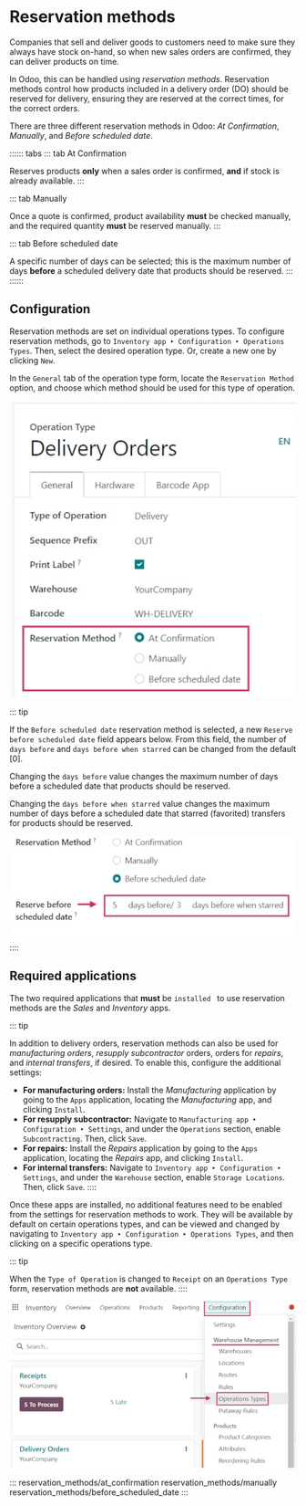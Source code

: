 # Reservation methods

Companies that sell and deliver goods to customers need to make sure
they always have stock on-hand, so when new sales orders are confirmed,
they can deliver products on time.

In Odoo, this can be handled using *reservation methods*. Reservation
methods control how products included in a delivery order (DO) should be
reserved for delivery, ensuring they are reserved at the correct times,
for the correct orders.

There are three different reservation methods in Odoo: *At
Confirmation*, *Manually*, and *Before scheduled date*.

:::::: tabs
::: tab
At Confirmation

Reserves products **only** when a sales order is confirmed, **and** if
stock is already available.
:::

::: tab
Manually

Once a quote is confirmed, product availability **must** be checked
manually, and the required quantity **must** be reserved manually.
:::

::: tab
Before scheduled date

A specific number of days can be selected; this is the maximum number of
days **before** a scheduled delivery date that products should be
reserved.
:::
::::::

## Configuration

Reservation methods are set on individual operations types. To configure
reservation methods, go to
`Inventory app ‣ Configuration ‣ Operations Types`. Then, select the desired operation type. Or,
create a new one by clicking `New`.

In the `General` tab of the operation
type form, locate the `Reservation Method` option, and choose which method should be used for this
type of operation.

![Reservation method field on delivery order operation type form.](reservation_methods/reservation-methods-operations-type-field.png)

::: tip

If the `Before scheduled date`
reservation method is selected, a new
`Reserve before scheduled date` field
appears below. From this field, the number of
`days before` and
`days before when starred` can be
changed from the default [0].

Changing the `days before` value
changes the maximum number of days before a scheduled date that products
should be reserved.

Changing the `days before when starred` value changes the maximum number of days before a
scheduled date that starred (favorited) transfers for products should be
reserved.

![Reserve before scheduled date fields with before scheduled date method chosen.](reservation_methods/reservation-methods-before-scheduled-date.png)
::::

## Required applications

The two required applications that **must** be
`installed ` to use
reservation methods are the *Sales* and *Inventory* apps.

::: tip

In addition to delivery orders, reservation methods can also be used for
*manufacturing orders*, *resupply subcontractor* orders, orders for
*repairs*, and *internal transfers*, if desired. To enable this,
configure the additional settings:

- **For manufacturing orders:** Install the *Manufacturing* application
  by going to the `Apps`
  application, locating the *Manufacturing* app, and clicking
  `Install`.
- **For resupply subcontractor:** Navigate to
  `Manufacturing app ‣ Configuration
  ‣ Settings`, and under the
  `Operations` section, enable
  `Subcontracting`. Then, click
  `Save`.
- **For repairs:** Install the *Repairs* application by going to the
  `Apps` application, locating
  the *Repairs* app, and clicking `Install`.
- **For internal transfers:** Navigate to
  `Inventory app ‣ Configuration ‣
  Settings`, and under the
  `Warehouse` section, enable
  `Storage Locations`. Then, click
  `Save`.
::::

Once these apps are installed, no additional features need to be enabled
from the settings for reservation methods to work. They will be
available by default on certain operations types, and can be viewed and
changed by navigating to `Inventory app ‣ Configuration ‣
Operations Types`, and then
clicking on a specific operations type.

::: tip

When the `Type of Operation` is
changed to `Receipt` on an
`Operations Type` form, reservation
methods are **not** available.
::::

![Operations Types highlighted from the Configurations submenu in the Inventory app.](reservation_methods/reservation-methods-operations-type-menu.png)


::: 
reservation_methods/at_confirmation reservation_methods/manually
reservation_methods/before_scheduled_date
:::

